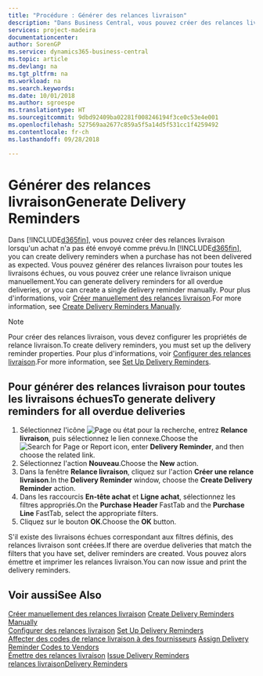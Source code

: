 ```yaml
---
title: "Procédure : Générer des relances livraison"
description: "Dans Business Central, vous pouvez créer des relances livraison lorsqu'un achat n'a pas été envoyé comme prévu. Vous pouvez générer des relances livraison pour toutes les livraisons échues, ou vous pouvez créer une relance livraison unique manuellement."
services: project-madeira
documentationcenter: 
author: SorenGP
ms.service: dynamics365-business-central
ms.topic: article
ms.devlang: na
ms.tgt_pltfrm: na
ms.workload: na
ms.search.keywords: 
ms.date: 10/01/2018
ms.author: sgroespe
ms.translationtype: HT
ms.sourcegitcommit: 9dbd92409ba02281f008246194f3ce0c53e4e001
ms.openlocfilehash: 527569aa2677c859a5f5a14d5f531cc1f4259492
ms.contentlocale: fr-ch
ms.lasthandoff: 09/28/2018

---
```

# <a name="generate-delivery-reminders"></a><span data-ttu-id="01a35-104">Générer des relances livraison</span><span class="sxs-lookup"><span data-stu-id="01a35-104">Generate Delivery Reminders</span></span>
<span data-ttu-id="01a35-105">Dans [!INCLUDE[d365fin](../../includes/d365fin_md.md)], vous pouvez créer des relances livraison lorsqu'un achat n'a pas été envoyé comme prévu.</span><span class="sxs-lookup"><span data-stu-id="01a35-105">In [!INCLUDE[d365fin](../../includes/d365fin_md.md)], you can create delivery reminders when a purchase has not been delivered as expected.</span></span> <span data-ttu-id="01a35-106">Vous pouvez générer des relances livraison pour toutes les livraisons échues, ou vous pouvez créer une relance livraison unique manuellement.</span><span class="sxs-lookup"><span data-stu-id="01a35-106">You can generate delivery reminders for all overdue deliveries, or you can create a single delivery reminder manually.</span></span> <span data-ttu-id="01a35-107">Pour plus d'informations, voir [Créer manuellement des relances livraison](how-to-create-delivery-reminders-manually.md).</span><span class="sxs-lookup"><span data-stu-id="01a35-107">For more information, see [Create Delivery Reminders Manually](how-to-create-delivery-reminders-manually.md).</span></span>  

> [!NOTE]  
>  <span data-ttu-id="01a35-108">Pour créer des relances livraison, vous devez configurer les propriétés de relance livraison.</span><span class="sxs-lookup"><span data-stu-id="01a35-108">To create delivery reminders, you must set up the delivery reminder properties.</span></span> <span data-ttu-id="01a35-109">Pour plus d'informations, voir [Configurer des relances livraison](how-to-set-up-delivery-reminders.md).</span><span class="sxs-lookup"><span data-stu-id="01a35-109">For more information, see [Set Up Delivery Reminders](how-to-set-up-delivery-reminders.md).</span></span>  

## <a name="to-generate-delivery-reminders-for-all-overdue-deliveries"></a><span data-ttu-id="01a35-110">Pour générer des relances livraison pour toutes les livraisons échues</span><span class="sxs-lookup"><span data-stu-id="01a35-110">To generate delivery reminders for all overdue deliveries</span></span>  

1.  <span data-ttu-id="01a35-111">Sélectionnez l'icône ![Page ou état pour la recherche](../../media/ui-search/search_small.png "Page ou état pour la recherche"), entrez **Relance livraison**, puis sélectionnez le lien connexe.</span><span class="sxs-lookup"><span data-stu-id="01a35-111">Choose the ![Search for Page or Report](../../media/ui-search/search_small.png "Search for Page or Report icon") icon, enter **Delivery Reminder**, and then choose the related link.</span></span>  
2.  <span data-ttu-id="01a35-112">Sélectionnez l'action **Nouveau**.</span><span class="sxs-lookup"><span data-stu-id="01a35-112">Choose the **New** action.</span></span>  
3.  <span data-ttu-id="01a35-113">Dans la fenêtre **Relance livraison**, cliquez sur l'action **Créer une relance livraison**.</span><span class="sxs-lookup"><span data-stu-id="01a35-113">In the **Delivery Reminder** window, choose the **Create Delivery Reminder** action.</span></span>  
4.  <span data-ttu-id="01a35-114">Dans les raccourcis **En-tête achat** et **Ligne achat**, sélectionnez les filtres appropriés.</span><span class="sxs-lookup"><span data-stu-id="01a35-114">On the **Purchase Header** FastTab and the **Purchase Line** FastTab, select the appropriate filters.</span></span>  
5.  <span data-ttu-id="01a35-115">Cliquez sur le bouton **OK**.</span><span class="sxs-lookup"><span data-stu-id="01a35-115">Choose the **OK** button.</span></span>  

<span data-ttu-id="01a35-116">S'il existe des livraisons échues correspondant aux filtres définis, des relances livraison sont créées.</span><span class="sxs-lookup"><span data-stu-id="01a35-116">If there are overdue deliveries that match the filters that you have set, deliver reminders are created.</span></span> <span data-ttu-id="01a35-117">Vous pouvez alors émettre et imprimer les relances livraison.</span><span class="sxs-lookup"><span data-stu-id="01a35-117">You can now issue and print the delivery reminders.</span></span>  

## <a name="see-also"></a><span data-ttu-id="01a35-118">Voir aussi</span><span class="sxs-lookup"><span data-stu-id="01a35-118">See Also</span></span>  
 <span data-ttu-id="01a35-119">[Créer manuellement des relances livraison](how-to-create-delivery-reminders-manually.md) </span><span class="sxs-lookup"><span data-stu-id="01a35-119">[Create Delivery Reminders Manually](how-to-create-delivery-reminders-manually.md) </span></span>  
 <span data-ttu-id="01a35-120">[Configurer des relances livraison](how-to-set-up-delivery-reminders.md) </span><span class="sxs-lookup"><span data-stu-id="01a35-120">[Set Up Delivery Reminders](how-to-set-up-delivery-reminders.md) </span></span>  
 <span data-ttu-id="01a35-121">[Affecter des codes de relance livraison à des fournisseurs](how-to-assign-delivery-reminder-codes-to-vendors.md) </span><span class="sxs-lookup"><span data-stu-id="01a35-121">[Assign Delivery Reminder Codes to Vendors](how-to-assign-delivery-reminder-codes-to-vendors.md) </span></span>  
 <span data-ttu-id="01a35-122">[Émettre des relances livraison](how-to-issue-delivery-reminders.md) </span><span class="sxs-lookup"><span data-stu-id="01a35-122">[Issue Delivery Reminders](how-to-issue-delivery-reminders.md) </span></span>  
 [<span data-ttu-id="01a35-123">relances livraison</span><span class="sxs-lookup"><span data-stu-id="01a35-123">Delivery Reminders</span></span>](delivery-reminders.md)

